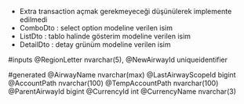 ﻿
* Extra transaction açmak gerekmeyeceği düşünülerek implemente edilmedi
* ComboDto : select option modeline verilen isim
* ListDto : tablo halinde gösterim modeline verilen isim
* DetailDto : detay grünüm modeline verilen isim

#inputs
    @RegionLetter nvarchar(5),
    @NewAirwayId uniqueidentifier
     
#generated
    @AirwayName nvarchar(max) 
    @LastAirwayScopeId  bigint
    @AccountPath nvarchar(100) 
    @TempAccountPath  nvarchar(100)  
    @ParentAirwayId bigint
    @CurrencyId int
    @CurrencyName nvarchar(3)
    
